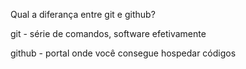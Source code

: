 Qual a diferança entre git e github?

git - série de comandos, software efetivamente

github - portal onde você consegue hospedar códigos
